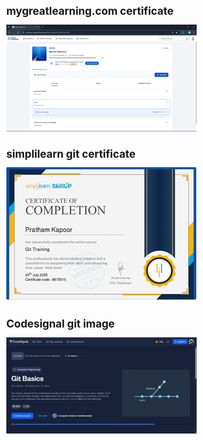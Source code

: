 # mygreatlearning.com certificate
![Certificate](SDLC/Agile_certificate.png)

# simplilearn git certificate
![Simplilearn_certificate](Git_logs/git_simplilearn.png)

# Codesignal git image
![CodeSignal_image](Git_logs/git_codesignal.png)